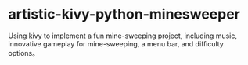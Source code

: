 # artistic-kivy-python-minesweeper
Using kivy to implement a fun mine-sweeping project, including music, innovative gameplay for mine-sweeping, a menu bar, and difficulty options。
